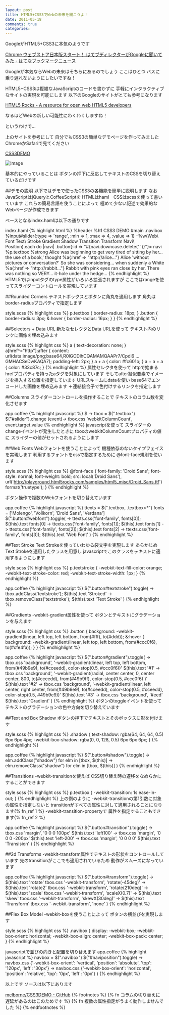 ```yaml
---
layout: post
title: HTML5+CSS3でWebの未来を開こうよ！
date: 2011-05-18
comments: true
categories:
---
```



GoogleがHTML5+CSS3に本気のようです

[Chrome ウェブストア日本版スタート！ はてブディレクターがGoogleに聞いてみた - はてなブックマークニュース](http://b.hatena.ne.jp/articles/201105/3570)

Googleが本気ならWebの未来はそちらにあるのでしょう
ここはひとつ
バスに乗り遅れないようにしたいですね！

HTML5+CSS3は複雑なJavaScriptのコードを書かずに
手軽にインタラクティブなサイトの実現を可能にします
以下のGoogleのサイトがとても参考になります

[HTML5 Rocks - A resource for open web HTML5 developers](http://www.html5rocks.com/)

なるほどWebの新しい可能性にわくわくしますね！

というわけで...

上のサイトを参考にして
自分でもCSS3の簡単なデモページを作ってみました
ChromeかSafariで見てください

[CSS3DEMO](http://css3demo.heroku.com/)

![image](http://img.f.hatena.ne.jp/images/fotolife/k/keyesberry/20110518/20110518220916.png)


基本的にやっていることは
ボタンの押下に反応してテキストのCSSを切り替えているだけです

##デモの説明
以下ではデモで使ったCSS3の各機能を簡単に説明します
なおJavaScriptはjQueryとCoffeeScriptを
HTMLはhaml　CSSはscssを使って書いています
これらの簡易言語を使うことによって
極めて少ない記述で効果的なWebページが作成できます

ベースとなるindex.hamlは以下の通りです

index.haml
{% highlight html %}
%header
  %h1 CSS3 DEMO
#main
  .navibox
    %input#slider{:type => 'range', :min => 1, :max => 4, :value => 1}
    -%w(Web\ Font Text\ Stroke Gradient Shadow Transition Transform Navi\ Position).each do |navi|
      .button{:id => "#{navi.downcase.delete(' ')}"}= navi
  %p.textbox
    %strong Alice
    was beginning to get very tired of sitting by her... the use of a book,' thought
    %a{:href => "http://alice..."} Alice
    'without pictures or conversation?' So she was considering... when suddenly a White 
    %a{:href => "http://rabbit..."} Rabbit
    with pink eyes ran close by her. There was nothing so VERY... it-hole under the hedge...
{% endhighlight %}
HTML5ではinputタグのtype属性がいろいろ拡張されますが
ここではrangeを使ってスライダーコントロールを実現しています

##Rounded Corners
テキストボックスとボタンに角丸を適用します
角丸はborder-radiusプロパティで指定します

style.scss
{% highlight css %}
  p.textbox { border-radius: 18px; }
  .button {
    border-radius: 3px;
    &:hover { border-radius: 16px; }
  }
{% endhighlight %}

##Selectors + Data URL
新たなセレクタとData URLを使って
テキスト内のリンクに画像を埋め込みます

style.scss
{% highlight css %}
  a { text-decoration: none; }
  a[href^="http"]:after {
    content: url(data:image/png;base64,R0lGODlhCQAMAMQAAPr7/Cpdi6 ... GMHACSeDwKAQA7);
    padding-left: 2px;
  }
  a + a { color: #fc601b; }
  a + a + a { color: #33c87c; }
{% endhighlight %}
属性セレクタを使って
httpで始まるhrefプロパティを持ったaタグを対象にしています
そしてafter擬似要素でイメージを挿入する位置を指定しています
URLスキームにdataを使い
base64でエンコードした画像を埋め込みます
＋連結接合子で色付けするリンクを指定します

##Columns
スライダーコントロールを操作することで
テキストのコラム数を変化させます

app.coffee
{% highlight javascript %}
$ ->
  tbox = $(".textbox")
  $("#slider").change (event)->
    tbox.css 'webkitColumnCount', event.target.value
{% endhighlight %}
javascriptを使って
スライダーのchangeイベントが発生したときに
tboxのwebkitColumnCountプロパティの値に
スライダーの値がセットされるようにします

##Web Fonts
Webフォントを使うことによって
機種依存のないタイプフェイスを実現します
利用するフォントをcssで指定するために
@font-face規則を使います

style.scss
{% highlight css %}
  @font-face {
    font-family: 'Droid Sans';
    font-style: normal;
    font-weight: bold;
    src: local('Droid Sans'), url('http://playground.html5rocks.com/samples/html5_misc/Droid_Sans.ttf') format('truetype');
  }
{% endhighlight %}

ボタン操作で複数のWebフォントを切り替えています

app.coffee
{% highlight javascript %}
  ttexts = $(".textbox, .textbox>*")
  fonts = ['Molengo', 'Vollkorn', 'Droid Sans', 'Verdana']
  $(".button#webfont").toggle(
    -> ttexts.css('font-family', fonts[0]); $(this).text fonts[0]
    -> ttexts.css('font-family', fonts[1]); $(this).text fonts[1]
    -> ttexts.css('font-family', fonts[2]); $(this).text fonts[2]
    -> ttexts.css('font-family', fonts[3]); $(this).text 'Web Font'
  )
{% endhighlight %}

##Text Stroke
Text Strokeを使っていわゆる袋文字を実現します
あらかじめText Strokeを適用したクラスを用意し
javascriptでこのクラスをテキストに適用するようにします

style.scss
{% highlight css %}
  p.textstroke {
    -webkit-text-fill-color: orange;
    -webkit-text-stroke-color: red;
    -webkit-text-stroke-width: 1px;
  }
{% endhighlight %}

app.coffee
{% highlight javascript %}
  $(".button#textstroke").toggle(
    -> tbox.addClass('textstroke');    $(this).text 'Stroked'
    -> tbox.removeClass('textstroke'); $(this).text 'Text Stroke'
  )
{% endhighlight %}

##Gradients
 -webkit-gradient属性を使って
ボタンとテキストにグラデーションを与えます

style.scss
{% highlight css %}
  .button {
    background: -webkit-gradient(linear, left top, left bottom, from(#fff), to(#ddd));
    &:hover {
      background: -webkit-gradient(linear, left top, left bottom, from(#ccc0f6), to(#cfe4fa));
    }
  }
{% endhighlight %}

app.coffee
{% highlight javascript %}
  $(".button#gradient").toggle(
    ->
      tbox.css 'background', '-webkit-gradient(linear, left top, left bottom, from(#49b9e9), to(#cceedd), color-stop(0.5, #ccc0f6))'
      $(this).text '#1'
    ->
      tbox.css 'background', '-webkit-gradient(radial, center center, 0, center center, 800, to(#cceedd), from(#49b9ff), color-stop(0.5, #ccc0f6) )'
      $(this).text '#2'
    ->
      tbox.css 'background', '-webkit-gradient(linear, left center, right center, from(#49b9e9), to(#cceedd), color-stop(0.5, #cceedd), color-stop(0.5, #49b9e9))'
      $(this).text '#3'
    ->
      tbox.css 'background', '#eed'
      $(this).text 'Gradient'
  )
{% endhighlight %}
ボタンのtoggleイベントを使って
テキストのグラデーションの色や方向を切り替えています

##Text and Box Shadow
ボタンの押下でテキストとそのボックスに影を付けます

style.scss
{% highlight css %}
  .shadow {
    text-shadow: rgba(64, 64, 64, 0.5) 6px 6px 4px;
    -webkit-box-shadow: rgba(0, 0, 128, 0.5) 6px 6px 6px;
  }
{% endhighlight %}

app.coffee
{% highlight javascript %}
  $(".button#shadow").toggle(
    -> elm.addClass("shadow") for elm in [tbox, $(this)]
    -> elm.removeClass("shadow") for elm in [tbox, $(this)]
  )
{% endhighlight %}

##Transitions
 -webkit-transitionを使えば
CSS切り替え時の遷移をなめらかにすることができます

style.scss
{% highlight css %}
  p.textbox { -webkit-transition: 1s ease-in-out; }
{% endhighlight %}
上の例のように
 -webkit-transitionの第1引数に対象の属性を指定しないと
transitionがすべての属性に対して適用されることになります{% fn_ref 1 %}
 -webkit-transition-propertyで
属性を指定することもできます{% fn_ref 2 %}

app.coffee
{% highlight javascript %}
  $(".button#transition").toggle(
    ->
      tbox.css 'margin', '0 0 0 100px'
      $(this).text 'left100'
    ->
      tbox.css 'margin', '0 0 0 -200px'
      $(this).text 'left-200'
    ->
      tbox.css 'margin', '0 0 0 0'
      $(this).text 'Transision'
  )
{% endhighlight %}

##2d Transforms
 -webkit-transform属性でテキストの形状をコントロールしています
先のtransitionがここでも適用されているため
動作がスムーズになっています

app.coffee
{% highlight javascript %}
  $(".button#transform").toggle(
    ->
      $(this).text 'rotate'
      tbox.css '-webkit-transform', 'rotate(-45deg)'
    ->
      $(this).text 'rotate2'
      tbox.css '-webkit-transform', 'rotate(210deg)'
    ->
      $(this).text 'scale'
      tbox.css '-webkit-transform', 'scaleX(0.7)'
    ->
      $(this).text 'skew'
      tbox.css '-webkit-transform', 'skewX(30deg)'
    ->
      $(this).text 'Transform'
      tbox.css '-webkit-transform', 'none'
  )
{% endhighlight %}

##Flex Box Model
 -webkit-boxを使うことによって
ボタンの横並びを実現します

style.scss
{% highlight css %}
  .navibox {
    display: -webkit-box;
    -webkit-box-orient: horizontal;
    -webkit-box-align: center;
    -webkit-box-pack: center;
  }
{% endhighlight %}

javascriptで並びの向きと配置を切り替えます
app.coffee
{% highlight javascript %}
  navbox = $(".navibox")
  $("#naviposition").toggle(
    -> navbox.css {'-webkit-box-orient': 'vertical', 'position': 'absolute', 'top': '120px', 'left': '30px'}
    -> navbox.css {'-webkit-box-orient': 'horizontal', 'position': 'relative', 'top': '0px', 'left': '0px'}
  )
{% endhighlight %}

以上です
ソースは以下にあります

[melborne/CSS3DEMO - GitHub](https://github.com/melborne/CSS3DEMO)
{% footnotes %}
   {% fn コラムの切り替えに遅延があるのはこのためです %}
   {% fn 複数の属性指定がうまく動作しませんでした %}
{% endfootnotes %}
